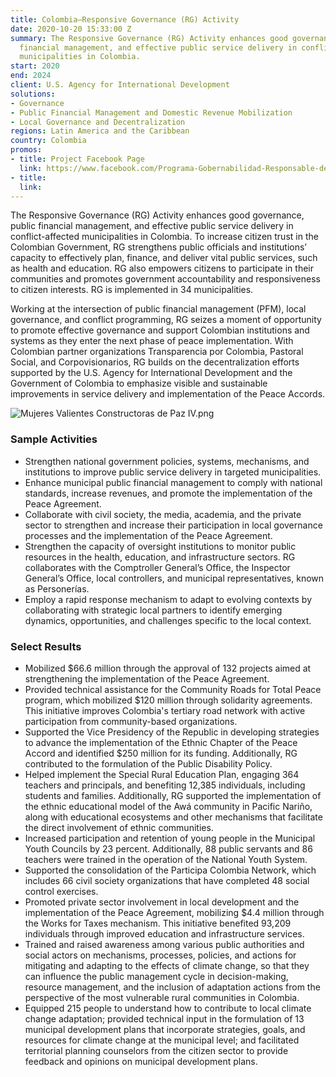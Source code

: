 ```yaml
---
title: Colombia—Responsive Governance (RG) Activity
date: 2020-10-20 15:33:00 Z
summary: The Responsive Governance (RG) Activity enhances good governance, public
  financial management, and effective public service delivery in conflict-affected
  municipalities in Colombia.
start: 2020
end: 2024
client: U.S. Agency for International Development
solutions:
- Governance
- Public Financial Management and Domestic Revenue Mobilization
- Local Governance and Decentralization
regions: Latin America and the Caribbean
country: Colombia
promos:
- title: Project Facebook Page
  link: https://www.facebook.com/Programa-Gobernabilidad-Responsable-de-USAIDColombia-102022655377659/
- title: 
  link: 
---
```


The Responsive Governance (RG) Activity enhances good governance, public financial management, and effective public service delivery in conflict-affected municipalities in Colombia. To increase citizen trust in the Colombian Government, RG strengthens public officials and institutions’ capacity to effectively plan, finance, and deliver vital public services, such as health and education. RG also empowers citizens to participate in their communities and promotes government accountability and responsiveness to citizen interests. RG is implemented in 34 municipalities.
 
Working at the intersection of public financial management (PFM), local governance, and conflict programming, RG seizes a moment of opportunity to promote effective governance and support Colombian institutions and systems as they enter the next phase of peace implementation. With Colombian partner organizations Transparencia por Colombia, Pastoral Social, and Corpovisionarios, RG builds on the decentralization efforts supported by the U.S. Agency for International Development and the Government of Colombia to emphasize visible and sustainable improvements in service delivery and implementation of the Peace Accords.
 
![Mujeres Valientes Constructoras de Paz IV.png](/uploads/Mujeres%20Valientes%20Constructoras%20de%20Paz%20IV.png)

### Sample Activities

* Strengthen national government policies, systems, mechanisms, and institutions to improve public service delivery in targeted municipalities.
* Enhance municipal public financial management to comply with national standards, increase revenues, and promote the implementation of the Peace Agreement.
* Collaborate with civil society, the media, academia, and the private sector to strengthen and increase their participation in local governance processes and the implementation of the Peace Agreement.
* Strengthen the capacity of oversight institutions to monitor public resources in the health, education, and infrastructure sectors. RG collaborates with the Comptroller General’s Office, the Inspector General’s Office, local controllers, and municipal representatives, known as Personerías.
* Employ a rapid response mechanism to adapt to evolving contexts by collaborating with strategic local partners to identify emerging dynamics, opportunities, and challenges specific to the local context.

### Select Results

* Mobilized $66.6 million through the approval of 132 projects aimed at strengthening the implementation of the Peace Agreement.
* Provided technical assistance for the Community Roads for Total Peace program, which mobilized $120 million through solidarity agreements. This initiative improves Colombia's tertiary road network with active participation from community-based organizations.
* Supported the Vice Presidency of the Republic in developing strategies to advance the implementation of the Ethnic Chapter of the Peace Accord and identified $250 million for its funding. Additionally, RG contributed to the formulation of the Public Disability Policy.
* Helped implement the Special Rural Education Plan, engaging 364 teachers and principals, and benefiting 12,385 individuals, including students and families. Additionally, RG supported the implementation of the ethnic educational model of the Awá community in Pacific Nariño, along with educational ecosystems and other mechanisms that facilitate the direct involvement of ethnic communities.
* Increased participation and retention of young people in the Municipal Youth Councils by 23 percent. Additionally, 88 public servants and 86 teachers were trained in the operation of the National Youth System.
* Supported the consolidation of the Participa Colombia Network, which includes 66 civil society organizations that have completed 48 social control exercises. 
* Promoted private sector involvement in local development and the implementation of the Peace Agreement, mobilizing $4.4 million through the Works for Taxes mechanism. This initiative benefited 93,209 individuals through improved education and infrastructure services.
* Trained and raised awareness among various public authorities and social actors on mechanisms, processes, policies, and actions for mitigating and adapting to the effects of climate change, so that they can influence the public management cycle in decision-making, resource management, and the inclusion of adaptation actions from the perspective of the most vulnerable rural communities in Colombia.
* Equipped 215 people to understand how to contribute to local climate change adaptation; provided technical input in the formulation of 13 municipal development plans that incorporate strategies, goals, and resources for climate change at the municipal level; and facilitated territorial planning counselors from the citizen sector to provide feedback and opinions on municipal development plans.